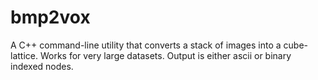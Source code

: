 # bmp2vox
A C++ command-line utility that converts a stack of images into a cube-lattice. Works for very large datasets. Output is either ascii or binary indexed nodes.
